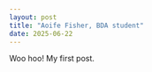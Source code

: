 ```yaml
---
layout: post 
title: "Aoife Fisher, BDA student"
date: 2025-06-22
---
```


Woo hoo! My first post. 
